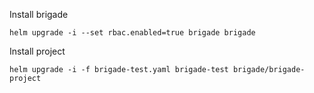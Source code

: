 

Install brigade
```
helm upgrade -i --set rbac.enabled=true brigade brigade
```


Install project 
```
helm upgrade -i -f brigade-test.yaml brigade-test brigade/brigade-project
```
